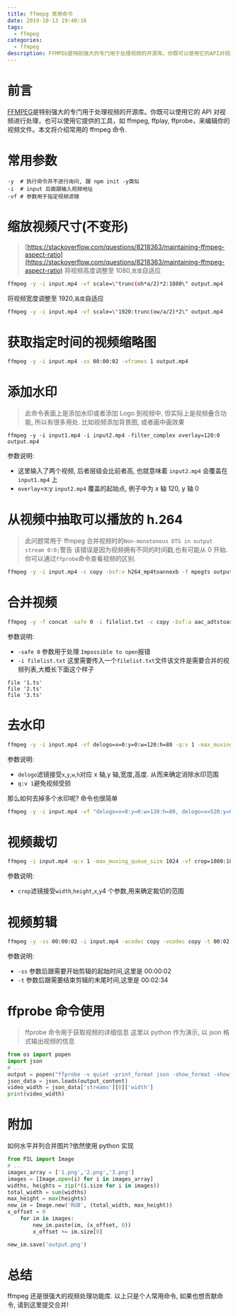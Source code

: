 ```yaml
---
title: ffmepg 常用命令
date: 2019-10-13 19:40:16
tags:
  - ffmpeg
categories:
  - ffmpeg
description: FFMPEG是特别强大的专门用于处理视频的开源库。你既可以使用它的API对视频进行处理，也可以使用它提供的工具，如 ffmpeg, ffplay, ffprobe，来编辑你的视频文件。本文将介绍常用的ffmpeg命令.
---
```


# 前言

[FFMPEG](https://www.ffmpeg.org/)是特别强大的专门用于处理视频的开源库。你既可以使用它的 API 对视频进行处理，也可以使用它提供的工具，如 ffmpeg, ffplay, ffprobe，来编辑你的视频文件。本文将介绍常用的 ffmpeg 命令.

# 常用参数

```
-y  # 执行命令并不进行询问, 跟 npm init -y类似
-i  # input 后面跟输入视频地址
-vf # 参数用于指定视频滤镜
```

# 缩放视频尺寸(不变形)

> [https://stackoverflow.com/questions/8218363/maintaining-ffmpeg-aspect-ratio](https://stackoverflow.com/questions/8218363/maintaining-ffmpeg-aspect-ratio)
> 将视频高度调整至 1080,`宽度`自适应

```bash
ffmpeg -y -i input.mp4 -vf scale=\"trunc(oh*a/2)*2:1080\" output.mp4
```

将视频宽度调整至 1920,`高度`自适应

```bash
ffmpeg -y -i input.mp4 -vf scale=\"1920:trunc(ow/a/2)*2\" output.mp4
```

# 获取指定时间的视频缩略图

```bash
ffmpeg -y -i input.mp4 -ss 00:00:02 -vframes 1 output.mp4
```

# 添加水印

> 此命令表面上是添加水印或者添加 Logo 到视频中,
> 但实际上是视频叠合功能, 所以有很多用处.
> 比如视频添加背景图, 或者画中画效果

```
ffmpeg -y -i input1.mp4 -i input2.mp4 -filter_complex overlay=120:0 output.mp4
```

参数说明:

- 这里输入了两个视频, 后者层级会比前者高, 也就意味着 `input2.mp4` 会覆盖在 `input1.mp4` 上
- `overlay`=x:y `input2.mp4` 覆盖的起始点, 例子中为 x 轴 120, y 轴 0

# 从视频中抽取可以播放的 h.264

> 此问题常用于 ffmpeg 合并视频时的`Non-monotonous DTS in output stream 0:0;`警告
> 该错误是因为视频拥有不同的时间戳,也有可能从 0 开始.
> 你可以通过`ffprobe`命令查看视频的区别.

```bash
ffmpeg -y -i input.mp4 -c copy -bsf:v h264_mp4toannexb -f mpegts output.ts
```

# 合并视频

```bash
ffmpeg -y -f concat -safe 0 -i filelist.txt -c copy -bsf:a aac_adtstoasc -movflags +faststart output.mp4
```

参数说明:

- `-safe 0` 参数用于处理 `Impossible to open`报错
- `-i filelist.txt` 这里需要传入一个`filelist.txt`文件该文件是需要合并的视频列表,大概长下面这个样子

```text
file '1.ts'
file '2.ts'
file '3.ts'
```

# 去水印

```bash
ffmpeg -y -i input.mp4 -vf delogo=x=0:y=0:w=120:h=80 -q:v 1 -max_muxing_queue_size 1024 output.mp4
```

参数说明:

- `delogo`滤镜接受`x`,`y`,`w`,`h`对应 x 轴,y 轴,宽度,高度. 从而来确定消除水印范围
- `q:v 1`避免视频受损

那么如何去掉多个水印呢? 命令也很简单

```bash
ffmpeg -y -i input.mp4 -vf "delogo=x=0:y=0:w=120:h=80, delogo=x=520:y=0:w=120:h80" -q:v 1 -max_muxing_queue_size 1024 output.mp4
```

# 视频裁切

```bash
ffmpeg -i input.mp4 -q:v 1 -max_muxing_queue_size 1024 -vf crop=1080:1820:0:100 output.mp4
```

参数说明:

- `crop`滤镜接受`width`,`height`,`x`,`y`4 个参数,用来确定裁切的范围

# 视频剪辑

```bash
ffmpeg -y -ss 00:00:02 -i input.mp4 -acodec copy -vcodec copy -t 00:02:34 -q:v 1 output.mp4
```

参数说明:

- `-ss` 参数后跟需要开始剪辑的起始时间,这里是 00:00:02
- `-t` 参数后跟需要结束剪辑的末尾时间,这里是 00:02:34

# ffprobe 命令使用

> ffprobe 命令用于获取视频的详细信息
> 这里以 python 作为演示, 以 json 格式输出视频的信息

```python
from os import popen
import json
# ...
output = popen("ffprobe -v quiet -print_format json -show_format -show_streams input.mp4").read()
json_data = json.loads(output_content)
video_width = json_data['streams'][0]['width']
print(video_width)
```

# 附加

如何水平并列合并图片?依然使用 python 实现

```python
from PIL import Image
# ...
images_array = ['1.png','2.png','3.png']
images = [Image.open(i) for i in images_array]
widths, heights = zip(*(i.size for i in images))
total_width = sum(widths)
max_height = max(heights)
new_im = Image.new('RGB', (total_width, max_height))
x_offset = 0
    for im in images:
        new_im.paste(im, (x_offset, 0))
        x_offset += im.size[0]

new_im.save('output.png')
```

#   总结
ffmpeg 还是很强大的视频处理功能库. 以上只是个人常用命令, 如果也想贡献命令, 请到这里提交合并!

